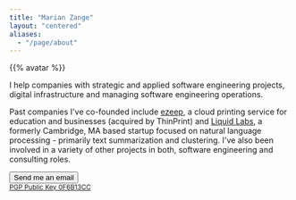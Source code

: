 ```yaml
---
title: "Marian Zange"
layout: "centered"
aliases:
  - "/page/about"
---
```

{{% avatar %}}

I help companies with strategic and applied software engineering projects, digital infrastructure and managing software engineering operations. 

Past companies I've co-founded include <a href="http://www.ezeep.com">ezeep</a>, a cloud printing service for education and businesses (acquired by ThinPrint) and <a href="https://angel.co/liquid-labs">Liquid Labs</a>, a formerly Cambridge, MA based startup focused on natural language processing - primarily text summarization and clustering. I've also been involved in a variety of other projects in both, software engineering and consulting roles.

<a href="mailto:marian@5to3.io"><button class="btn-contact">Send me an email</button></a>
<br><small><a href="https://keybase.io/iopanic/pgp_keys.asc?fingerprint=6999ba15c701813a50d87f779877b5c70f6b13cc">PGP Public Key 0F6B13CC</a></b></small>
